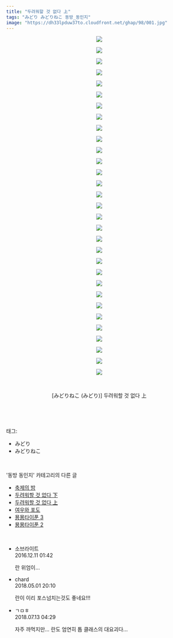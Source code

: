 ```yaml
---
title: "두려워할 것 없다 上"
tags: "みどり みどりねこ 동방_동인지"
image: "https://dh33lpduw37to.cloudfront.net/ghap/98/001.jpg"
---
```

<div class="article">
<p style="text-align: center; clear: none; float: none;"><img src="{{ site.imgserver2 }}/ghap/98/001.jpg"/></p>
<p style="text-align: center; clear: none; float: none;"><img src="{{ site.imgserver2 }}/ghap/98/002.png"/></p>
<p style="text-align: center; clear: none; float: none;"><img src="{{ site.imgserver2 }}/ghap/98/003.png"/></p>
<p style="text-align: center; clear: none; float: none;"><img src="{{ site.imgserver2 }}/ghap/98/004.png"/></p>
<p style="text-align: center; clear: none; float: none;"><img src="{{ site.imgserver2 }}/ghap/98/005.png"/></p>
<p style="text-align: center; clear: none; float: none;"><img src="{{ site.imgserver2 }}/ghap/98/006.png"/></p>
<p style="text-align: center; clear: none; float: none;"><img src="{{ site.imgserver2 }}/ghap/98/007.png"/></p>
<p style="text-align: center; clear: none; float: none;"><img src="{{ site.imgserver2 }}/ghap/98/008.png"/></p>
<p style="text-align: center; clear: none; float: none;"><img src="{{ site.imgserver2 }}/ghap/98/009.png"/></p>
<p style="text-align: center; clear: none; float: none;"><img src="{{ site.imgserver2 }}/ghap/98/010.png"/></p>
<p style="text-align: center; clear: none; float: none;"><img src="{{ site.imgserver2 }}/ghap/98/011.png"/></p>
<p style="text-align: center; clear: none; float: none;"><img src="{{ site.imgserver2 }}/ghap/98/012.png"/></p>
<p style="text-align: center; clear: none; float: none;"><img src="{{ site.imgserver2 }}/ghap/98/013.png"/></p>
<p style="text-align: center; clear: none; float: none;"><img src="{{ site.imgserver2 }}/ghap/98/014.png"/></p>
<p style="text-align: center; clear: none; float: none;"><img src="{{ site.imgserver2 }}/ghap/98/015.png"/></p>
<p style="text-align: center; clear: none; float: none;"><img src="{{ site.imgserver2 }}/ghap/98/016.png"/></p>
<p style="text-align: center; clear: none; float: none;"><img src="{{ site.imgserver2 }}/ghap/98/017.png"/></p>
<p style="text-align: center; clear: none; float: none;"><img src="{{ site.imgserver2 }}/ghap/98/018.png"/></p>
<p style="text-align: center; clear: none; float: none;"><img src="{{ site.imgserver2 }}/ghap/98/019.png"/></p>
<p style="text-align: center; clear: none; float: none;"><img src="{{ site.imgserver2 }}/ghap/98/020.png"/></p>
<p style="text-align: center; clear: none; float: none;"><img src="{{ site.imgserver2 }}/ghap/98/021.png"/></p>
<p style="text-align: center; clear: none; float: none;"><img src="{{ site.imgserver2 }}/ghap/98/022.png"/></p>
<p style="text-align: center; clear: none; float: none;"><img src="{{ site.imgserver2 }}/ghap/98/023.png"/></p>
<p style="text-align: center; clear: none; float: none;"><img src="{{ site.imgserver2 }}/ghap/98/024.png"/></p>
<p style="text-align: center; clear: none; float: none;"><img src="{{ site.imgserver2 }}/ghap/98/025.png"/></p>
<p style="text-align: center; clear: none; float: none;"><img src="{{ site.imgserver2 }}/ghap/98/026.png"/></p>
<p style="text-align: center; clear: none; float: none;"><img src="{{ site.imgserver2 }}/ghap/98/027.png"/></p>
<p style="text-align: center; clear: none; float: none;"><img src="{{ site.imgserver2 }}/ghap/98/028.png"/></p>
<p style="text-align: center; clear: none; float: none;"><img src="{{ site.imgserver2 }}/ghap/98/029.png"/></p>
<p style="text-align: center; clear: none; float: none;"><img src="{{ site.imgserver2 }}/ghap/98/030.png"/></p>
<p style="text-align: center; clear: none; float: none;"><img src="{{ site.imgserver2 }}/ghap/98/031.jpg"/></p>
<p style="text-align: center; clear: none; float: none;"><br/></p>
<p style="text-align: center; clear: none; float: none;">[みどりねこ (みどり)] 두려워할 것 없다 上</p>
<p><br/></p>
</div><br/>
<div class="tagTrail">
<p>태그: </p>
<ul>
<li>みどり</li>
<li>みどりねこ</li>
</ul>
</div><br/>
<div class="another">
<p>'동방 동인지' 카테고리의 다른 글</p>
<ul>
<li><a href="/ghap_100">축제의 밤</a></li>
<li><a href="/ghap_99">두려워할 것 없다 下</a></li>
<li><a href="/ghap_98">두려워할 것 없다 上</a></li>
<li><a href="/ghap_97">여우와 포도</a></li>
<li><a href="/ghap_96">묭묭타이푼 3</a></li>
<li><a href="/ghap_95">묭묭타이푼 2</a></li>
</ul>
</div><br/>
<div class="cb_module cb_fluid">
<div class="cb_wrt cb_profile">
<div class="comment">
<ul>
<li class="cb_thumb_off" id="comment14866874">
<div class="cb_comment_area">
<div class="cb_info_area">
<div class="cb_section">
<span class="cb_nick_name">소브라이트</span>
</div>
<div class="cb_section">
<span class="cb_date">2016.12.11 01:42 </span>
</div>
</div>
<div class="cb_dsc_comment">
<p class="cb_dsc">
											란 위엄이...
										</p>
</div>
</div></li>
<li class="cb_thumb_off" id="comment15248311">
<div class="cb_comment_area">
<div class="cb_info_area">
<div class="cb_section">
<span class="cb_nick_name">chard</span>
</div>
<div class="cb_section">
<span class="cb_date">2018.05.01 20:10 </span>
</div>
</div>
<div class="cb_dsc_comment">
<p class="cb_dsc">
											란이 이리 포스넘치는것도 좋네요!!!
										</p>
</div>
</div></li>
<li class="cb_thumb_off" id="comment15285171">
<div class="cb_comment_area">
<div class="cb_info_area">
<div class="cb_section">
<span class="cb_nick_name">ㄱㅁㅎ</span>
</div>
<div class="cb_section">
<span class="cb_date">2018.07.13 04:29 </span>
</div>
</div>
<div class="cb_dsc_comment">
<p class="cb_dsc">
											자주 까먹지만... 란도 엄연히 톱 클래스의 대요괴다...
										</p>
</div>
</div></li>
</ul>
</div>
</div><!-- commentList close -->
</div><br/>

